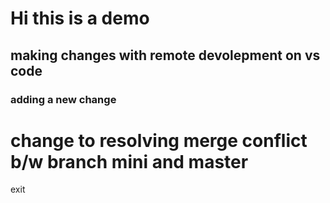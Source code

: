 # Hi this is a demo 
## making changes with remote devolepment on vs code 
### adding a new change

# change to resolving merge conflict b/w branch mini and master
exit